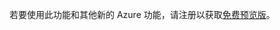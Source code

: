 若要使用此功能和其他新的 Azure 功能，请注册以获取[免费预览版](https://account.windowsazure.com/PreviewFeatures)。

<!--HONumber=41-->
